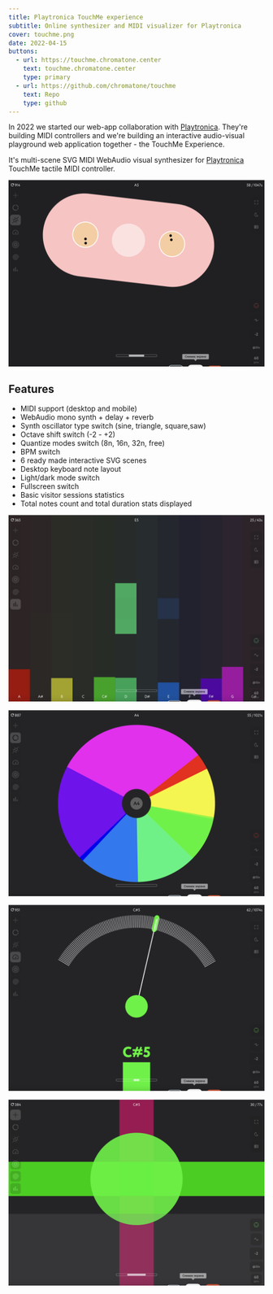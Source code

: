 ```yaml
---
title: Playtronica TouchMe experience
subtitle: Online synthesizer and MIDI visualizer for Playtronica
cover: touchme.png
date: 2022-04-15
buttons:
  - url: https://touchme.chromatone.center
    text: touchme.chromatone.center
    type: primary
  - url: https://github.com/chromatone/touchme
    text: Repo
    type: github
---
```


In 2022 we started our web-app collaboration with [Playtronica](https://playtronica.com). They're building MIDI controllers and we're building an interactive audio-visual playground web application together - the TouchMe Experience.

It's multi-scene SVG MIDI WebAudio visual synthesizer for [Playtronica](https://playtronica.com) TouchMe tactile MIDI controller.

![](./pair.png)

## Features

- MIDI support (desktop and mobile)
- WebAudio mono synth + delay + reverb
- Synth oscillator type switch (sine, triangle, square,saw)
- Octave shift switch (-2 - +2)
- Quantize modes switch (8n, 16n, 32n, free)
- BPM switch
- 6 ready made interactive SVG scenes
- Desktop keyboard note layout
- Light/dark mode switch
- Fullscreen switch
- Basic visitor sessions statistics
- Total notes count and total duration stats displayed

![](./chart.png)

![](./pie.png)

![](./level.png)

![](./cross.png)
